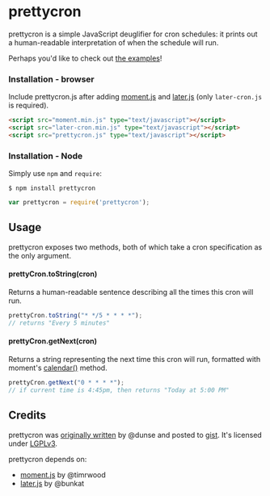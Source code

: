 # prettycron

prettycron is a simple JavaScript deuglifier for cron schedules: it prints out a human-readable interpretation of when the schedule will run.

Perhaps you'd like to check out [the examples](http://htmlpreview.github.com/?https://github.com/azza-bazoo/prettycron/blob/master/example.html)!


### Installation - browser

Include prettycron.js after adding [moment.js](http://momentjs.com/) and [later.js](https://github.com/bunkat/later) (only `later-cron.js` is required).

```html
<script src="moment.min.js" type="text/javascript"></script>
<script src="later-cron.min.js" type="text/javascript"></script>
<script src="prettycron.js" type="text/javascript"></script>
```


### Installation - Node

Simply use `npm` and `require`:

```
$ npm install prettycron
```

```js
var prettycron = require('prettycron');
```


Usage
----------------------

prettycron exposes two methods, both of which take a cron specification as the only argument.

#### prettyCron.toString(cron)

Returns a human-readable sentence describing all the times this cron will run.

```js
prettyCron.toString("* */5 * * * *");
// returns "Every 5 minutes"
```

#### prettyCron.getNext(cron)

Returns a string representing the next time this cron will run, formatted with moment's [calendar()](http://momentjs.com/docs/#/displaying/calendar-time/) method.

```js
prettyCron.getNext("0 * * * *");
// if current time is 4:45pm, then returns "Today at 5:00 PM"
```


Credits
----------------------

prettycron was [originally written](http://dsysadm.blogspot.com.au/2012/09/human-readable-cron-expressions-using.html) by @dunse and posted to [gist](https://gist.github.com/dunse/3714957). It's licensed under [LGPLv3](http://www.gnu.org/copyleft/lesser.html).

prettycron depends on:
* [moment.js](http://momentjs.com/) by @timrwood
* [later.js](https://github.com/bunkat/later) by @bunkat


